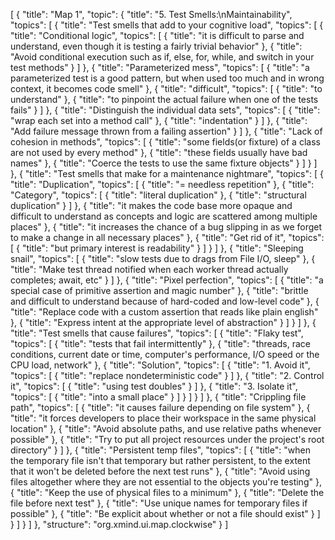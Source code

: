 [
  {
    "title": "Map 1",
    "topic": {
      "title": "5. Test Smells:\nMaintainability",
      "topics": [
        {
          "title": "Test smells that add to your cognitive load",
          "topics": [
            {
              "title": "Conditional logic",
              "topics": [
                {
                  "title": "it is difficult to parse and understand, even though it is testing a fairly trivial behavior"
                },
                {
                  "title": "Avoid conditional execution such as if, else, for, while, and switch in your test methods"
                }
              ]
            },
            {
              "title": "Parameterized mess",
              "topics": [
                {
                  "title": "a parameterized test is a good pattern, but when used too much and in wrong context, it becomes code smell"
                },
                {
                  "title": "difficult",
                  "topics": [
                    {
                      "title": "to understand"
                    },
                    {
                      "title": "to pinpoint the actual failure when one of the tests fails"
                    }
                  ]
                },
                {
                  "title": "Distinguish the individual data sets",
                  "topics": [
                    {
                      "title": "wrap each set into a method call"
                    },
                    {
                      "title": "indentation"
                    }
                  ]
                },
                {
                  "title": "Add failure message thrown from a failing assertion"
                }
              ]
            },
            {
              "title": "Lack of cohesion in methods",
              "topics": [
                {
                  "title": "some fields(or fixture) of a class are not used by every method"
                },
                {
                  "title": "these fields usually have bad names"
                },
                {
                  "title": "Coerce the tests to use the same fixture objects"
                }
              ]
            }
          ]
        },
        {
          "title": "Test smells that make for a maintenance nightmare",
          "topics": [
            {
              "title": "Duplication",
              "topics": [
                {
                  "title": "= needless repetition"
                },
                {
                  "title": "Category",
                  "topics": [
                    {
                      "title": "literal duplication"
                    },
                    {
                      "title": "structural duplication"
                    }
                  ]
                },
                {
                  "title": "it makes the code base more opaque and difficult to understand as concepts and logic are scattered among multiple places"
                },
                {
                  "title": "it increases the chance of a bug slipping in as we forget to make a change in all necessary places"
                },
                {
                  "title": "Get rid of it",
                  "topics": [
                    {
                      "title": "but primary interest is readability"
                    }
                  ]
                }
              ]
            },
            {
              "title": "Sleeping snail",
              "topics": [
                {
                  "title": "slow tests due to drags from File I/O, sleep"
                },
                {
                  "title": "Make test thread notified when each worker thread actually completes; await, etc"
                }
              ]
            },
            {
              "title": "Pixel perfection",
              "topics": [
                {
                  "title": "a special case of primitive assertion and magic number"
                },
                {
                  "title": "brittle and difficult to understand because of hard-coded and low-level code"
                },
                {
                  "title": "Replace code with a custom assertion that reads like plain english"
                },
                {
                  "title": "Express intent at the appropriate level of abstraction"
                }
              ]
            }
          ]
        },
        {
          "title": "Test smells that cause failures",
          "topics": [
            {
              "title": "Flaky test",
              "topics": [
                {
                  "title": "tests that fail intermittently"
                },
                {
                  "title": "threads, race conditions, current date or time, computer's performance, I/O speed or the CPU load, network"
                },
                {
                  "title": "Solution",
                  "topics": [
                    {
                      "title": "1. Avoid it",
                      "topics": [
                        {
                          "title": "replace nondeterministic code"
                        }
                      ]
                    },
                    {
                      "title": "2. Control it",
                      "topics": [
                        {
                          "title": "using test doubles"
                        }
                      ]
                    },
                    {
                      "title": "3. Isolate it",
                      "topics": [
                        {
                          "title": "into a small place"
                        }
                      ]
                    }
                  ]
                }
              ]
            },
            {
              "title": "Crippling file path",
              "topics": [
                {
                  "title": "it causes failure depending on file system"
                },
                {
                  "title": "it forces developers to place their workspace in the same physical location"
                },
                {
                  "title": "Avoid absolute paths, and use relative paths whenever possible"
                },
                {
                  "title": "Try to put all project resources under the project's root directory"
                }
              ]
            },
            {
              "title": "Persistent temp files",
              "topics": [
                {
                  "title": "when the temporary file isn't that temporary but rather persistent, to the extent that it won't be deleted before the next test runs"
                },
                {
                  "title": "Avoid using files altogether where they are not essential to the objects you're testing"
                },
                {
                  "title": "Keep the use of physical files to a minimum"
                },
                {
                  "title": "Delete the file before next test"
                },
                {
                  "title": "Use unique names for temporary files if possible"
                },
                {
                  "title": "Be explicit about whether or not a file should exist"
                }
              ]
            }
          ]
        }
      ]
    },
    "structure": "org.xmind.ui.map.clockwise"
  }
]